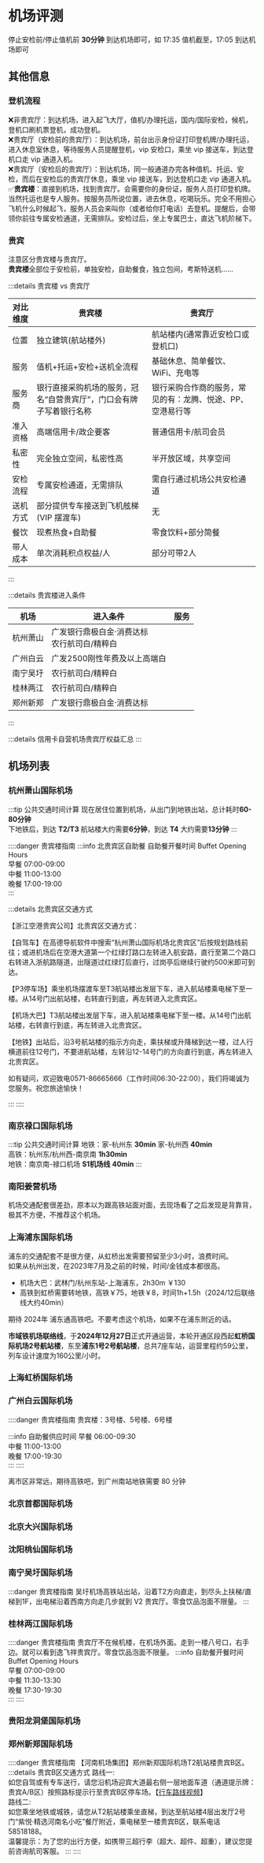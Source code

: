 # 机场评测

停止安检前/停止值机前 **30分钟** 到达机场即可，如 17:35 值机截至，17:05 到达机场即可

## 其他信息

### 登机流程

❌非贵宾厅：到达机场，进入起飞大厅，值机/办理托运，国内/国际安检，候机，登机口刷机票登机，成功登机。  
❌贵宾厅（安检前的贵宾厅）：到达机场，前台出示身份证打印登机牌/办理托运，进入休息室休息，等待服务人员提醒登机，vip 安检口，乘坐 vip 接送车，到达登机口走 vip 通道入机。  
❌贵宾厅（安检后的贵宾厅）：到达机场，同一般通道办完各种值机、托运、安检，而后在安检后的贵宾厅休息，乘坐 vip 接送车，到达登机口走 vip 通道入机。  
✅**贵宾楼**：直接到机场，找到贵宾厅。会需要你的身份证，服务人员打印登机牌。当然托运也是专人服务。按服务员所说位置，进去休息，吃喝玩乐。完全不用担心飞机什么时候起飞，服务人员会来叫你（或者给你打电话）去登机。提醒后，会带领你前往专属安检通道，无需排队。安检过后，坐上专属巴士，直达飞机阶梯下。  

### 贵宾

注意区分贵宾楼与贵宾厅。  
**贵宾楼**全部位于安检前，单独安检，自助餐食，独立包间，考斯特送机……

:::details 贵宾楼 vs 贵宾厅

|对比维度|贵宾楼|贵宾厅|
|---|---|---|
|位置|独立建筑(航站楼外)|航站楼内(通常靠近安检口或登机口)|
|服务|值机+托运+安检+送机全流程|基础休息、简单餐饮、WiFi、充电等|
|服务商|银行直接采购机场的服务，冠名“自营贵宾厅”，门口会有牌子写着银行名称|银行采购合作商的服务，常见的有：龙腾、悦途、PP、空港易行等|
|准入资格|高端信用卡/政企要客|普通信用卡/航司会员|
|私密性|完全独立空间，私密性高|半开放区域，共享空间|
|安检流程|专属安检通道，无需排队|需自行通过机场公共安检通道|
|送机方式|部分提供专车接送到飞机舷梯(VIP 摆渡车)|无|
|餐饮|现煮热食+自助餐|零食饮料+部分简餐|
|带人成本|单次消耗积点权益/人|部分可带2人|

:::

:::details 贵宾楼进入条件

|机场|进入条件|服务|
|---|---|---|
|杭州萧山|广发银行鼎极白金·消费达标<br/>农行航司白/精粹白||
|广州白云|广发2500刚性年费及以上高端白||
|南宁吴圩|农行航司白/精粹白||
|桂林两江|农行航司白/精粹白||
|郑州新郑|广发银行鼎极白金·消费达标||

:::

:::details 信用卡自营机场贵宾厅权益汇总
<AirportBankVIP />
:::

## 机场列表

<AirportAMap />

<script setup>
import AirportAMap from '../../.vitepress/components/trip/AirportAMap.vue';
import AirportBankVIP from '../../.vitepress/components/trip/AirportBankVIP.vue';
</script>

### 杭州萧山国际机场

:::tip 公共交通时间计算
现在居住位置到机场，从出门到地铁出站，总计耗时**60-80分钟**  
下地铁后，到达 **T2/T3** 航站楼大约需要**6分钟**，到达 **T4** 大约需要**13分钟**
:::

::::danger 贵宾楼指南
:::info 北贵宾区自助餐
自助餐开餐时间 Buffet Opening Hours  
早餐 07:00-09:00  
中餐 11:00-13:00  
晚餐 17:00-19:00  
:::

:::details 北贵宾区交通方式

【浙江空港贵宾公司】北贵宾区交通方式：

【自驾车】在高德导航软件中搜索“杭州萧山国际机场北贵宾区”后按规划路线前往；或进机场后在空港大道第一个红绿灯路口左转进入航安路，直行至第二个路口右转进入浙航路隧道，出隧道过红绿灯后直行，过岗亭后继续行驶约500米即可到达。

【P3停车场】乘坐机场摆渡车至T3航站楼出发层下车，进入航站楼乘电梯下至一楼。从14号门出航站楼，右转直行到底，再左转进入北贵宾区。

【机场大巴】T3航站楼出发层下车，进入航站楼乘电梯下至一楼。从14号门出航站楼，右转直行到底，再左转进入北贵宾区。

【地铁】出站后，沿3号航站楼的指示方向走，乘扶梯或升降梯到达一楼，过人行横道前往12号门，不要进航站楼，左转沿12-14号门的方向直行到底，再左转进入北贵宾区。

如有疑问，欢迎致电0571-86665666（工作时间06:30-22:00），我们将竭诚为您服务。祝您旅途愉快！

:::
::::

### 南京禄口国际机场

:::tip 公共交通时间计算
地铁：家-杭州东 **30min** 家-杭州西 **40min**  
高铁：杭州东/杭州西-南京南 **1h30min**  
地铁：南京南-禄口机场 **S1机场线** **40min**
:::

### 南阳姜营机场

机场交通配套很差劲，原本以为跟高铁站面对面，去现场看了之后发现是背靠背，极其不方便，不推荐这个机场。

### 上海浦东国际机场

浦东的交通配套不是很方便，从虹桥出发需要预留至少3小时，浪费时间。  
如果从杭州出发，在2023年7月及之前的时候，时间/金钱成本都很高。

- 机场大巴：武林门/杭州东站-上海浦东，2h30m ￥130
- 高铁到虹桥需要转地铁，高铁￥75，地铁￥8，时间1h+1.5h（2024/12后联络线大约40min）

期待 2024年 浦东通高铁吧。不要考虑这个机场，如果不在浦东附近的话。  

**市域铁机场联络线**，于**2024年12月27日**正式开通运营，本轮开通区段西起**虹桥国际机场2号航站楼**，东至**浦东1号2号航站楼**，总共7座车站，运营里程约59公里，列车设计速度为160公里/小时。

### 上海虹桥国际机场

### 广州白云国际机场

::::danger 贵宾楼指南
贵宾楼：3号楼、5号楼、6号楼

:::info 自助餐供应时间
早餐 06:00-09:30  
中餐 11:00-13:00  
晚餐 17:00-19:30  
:::
::::

离市区非常远，期待高铁吧，到广州南站地铁需要 80 分钟

### 北京首都国际机场

### 北京大兴国际机场

### 沈阳桃仙国际机场

### 南宁吴圩国际机场

:::danger 贵宾楼指南
吴圩机场高铁站出站，沿着T2方向直走，到尽头上扶梯/直梯到1F，出电梯沿着西南方向走几步就到 V2 贵宾厅。零食饮品泡面不限量。
:::

### 桂林两江国际机场

::::danger 贵宾楼指南
贵宾厅不在候机楼，在机场外面。走到一楼八号口，右手边。就可以看到逸飞祥贵宾厅。零食饮品泡面不限量。
:::info 自助餐开餐时间 Buffet Opening Hours  
早餐 07:00-09:00  
中餐 11:30-13:30  
晚餐 17:30-19:30  
:::
::::

### 贵阳龙洞堡国际机场

### 郑州新郑国际机场

::::danger 贵宾楼指南
【河南机场集团】郑州新郑国际机场T2航站楼贵宾B区。  
:::details 贵宾B区交通方式
路线一:  
如您自驾或有专车送行，请您沿机场迎宾大道最右侧一层地面车道（通道提示牌：贵宾A/B区）按照路标提示行至贵宾B区停车场。【[行车路线视频](https://m.iqiyi.com/v_sap8mip98w.html)】  
路线二:  
如您乘坐地铁或城铁，请您从T2航站楼乘坐直梯，到达至航站楼4层出发厅2号门“紫悦·精选河南名小吃”餐厅附近，乘电梯至一楼贵宾B区，联系电话58518188。  
温馨提示：为了您的出行方便，如携带三超行李（超大、超件、超重），建议您提前咨询航司客服。
:::
::::
